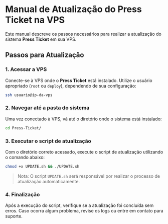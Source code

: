 # Manual de Atualização do Press Ticket na VPS

Este manual descreve os passos necessários para realizar a atualização do sistema **Press Ticket** em sua VPS.

## Passos para Atualização

### 1. Acessar a VPS

Conecte-se à VPS onde o **Press Ticket** está instalado. Utilize o usuário apropriado (`root` ou `deploy`), dependendo de sua configuração:

```bash
ssh usuario@ip-da-vps
```

### 2. Navegar até a pasta do sistema

Uma vez conectado à VPS, vá até o diretório onde o sistema está instalado:

```bash
cd Press-Ticket/
```

### 3. Executar o script de atualização

Com o diretório correto acessado, execute o script de atualização utilizando o comando abaixo:

```bash
chmod +x UPDATE.sh && ./UPDATE.sh
```

> Nota: O script `UPDATE.sh` será responsável por realizar o processo de atualização automaticamente.

### 4. Finalização

Após a execução do script, verifique se a atualização foi concluída sem erros. Caso ocorra algum problema, revise os logs ou entre em contato para suporte.

